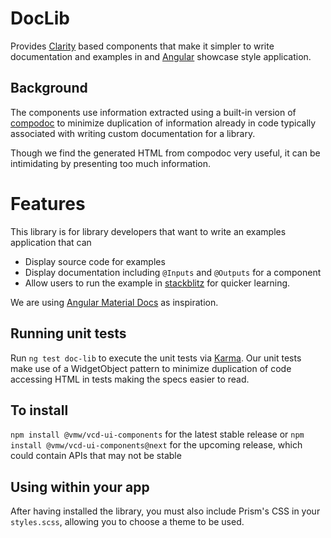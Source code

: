 # DocLib

Provides [Clarity](https://clarity.design/) based components that make it simpler to write documentation and examples in
and [Angular](https://angular.io/) showcase style application.

## Background

The components use information extracted using a built-in version of [compodoc](https://compodoc.app/) to minimize
duplication of information already in code typically associated with writing custom documentation for a library.

Though we find the generated HTML from compodoc very useful, it can be intimidating by presenting too much information.

# Features

This library is for library developers that want to write an examples application that can

-   Display source code for examples
-   Display documentation including `@Inputs` and `@Outputs` for a component
-   Allow users to run the example in [stackblitz](https://stackblitz.com/) for quicker learning.

We are using [Angular Material Docs](https://material.angular.io/components) as inspiration.

## Running unit tests

Run `ng test doc-lib` to execute the unit tests via [Karma](https://karma-runner.github.io). Our unit tests make use
of a WidgetObject pattern to minimize duplication of code accessing HTML in tests making the specs easier to read.

## To install

`npm install @vmw/vcd-ui-components` for the latest stable release or
`npm install @vmw/vcd-ui-components@next` for the upcoming release, which could contain APIs that may not be stable

## Using within your app

After having installed the library, you must also include Prism's CSS in your `styles.scss`, allowing you to choose
a theme to be used.
